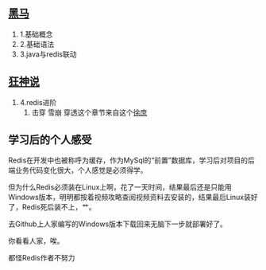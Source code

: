 ## [黑马](https://www.bilibili.com/video/BV1cr4y1671t?spm_id_from=333.788.videopod.episodes&vd_source=95c95b2b45956217a529f886ca23dd35)

1. 1.基础概念
2. 2.基础语法
3. 3.java与redis联动

## [狂神说](https://www.bilibili.com/video/BV1S54y1R7SB?spm_id_from=333.788.videopod.episodes&vd_source=95c95b2b45956217a529f886ca23dd35&p=28)

1. 4.redis进阶
   1. 击穿 雪崩 穿透这个章节来自这个[徐庶](https://www.bilibili.com/video/BV19u411Q7f2/?spm_id_from=333.337.search-card.all.click&vd_source=95c95b2b45956217a529f886ca23dd35)



## 学习后的个人感受

Redis在开发中也被称呼为缓存，作为MySql的“前置”数据库，学习后对项目的后端业务代码变化很大，个人感觉是必须得学。

但为什么Redis必须装在Linux上啊，花了一天时间，结果最后还是只能用Windows版本，明明都按着视频攻略查阅视频资料去安装的，结果最后Linux装好了，Redis死后装不上，艹。

去Github上人家编写的Windows版本下载回来无脑下一步就部署好了。

你看看人家，唉。

都怪Redis作者不努力

